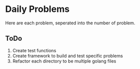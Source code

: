 # Daily Problems
Here are each problem, seperated into the number of problem. 

## ToDo
1. Create test functions
2. Create framework to build and test specific problems
3. Refactor each directory to be multiple golang files

